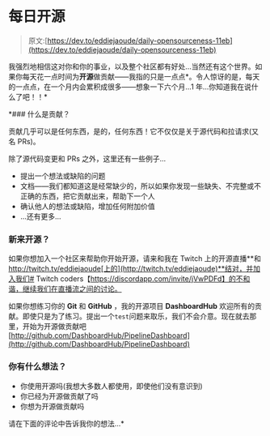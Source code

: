 # 每日开源

> 原文:[https://dev.to/eddiejaoude/daily-opensourceness-11eb](https://dev.to/eddiejaoude/daily-opensourceness-11eb)

我强烈地相信这对你和你的事业，以及整个社区都有好处...当然还有这个世界。如果你每天花一点时间为**开源**做贡献——我指的只是一点点*。令人惊讶的是，每天的一点点，在一个月内会累积成很多——想象一下六个月...1 年...你知道我在说什么了吧！！*

 *### 什么是贡献？

贡献几乎可以是任何东西，是的，任何东西！它不仅仅是关于源代码和拉请求(又名 PRs)。

除了源代码变更和 PRs 之外，这里还有一些例子...

*   提出一个想法或缺陷的问题
*   文档——我们都知道这是经常缺少的，所以如果你发现一些缺失、不完整或不正确的东西，把它贡献出来，帮助下一个人
*   确认他人的想法或缺陷，增加任何附加价值
*   ...还有更多...

### 新来开源？

如果你想加入一个社区来帮助你开始开源，请来和我在 Twitch 上的开源直播**和 http://twitch.tv/eddiejaoude[上的](http://twitch.tv/eddiejaoude)**结对，并加入我们# Twitch coders【https://discordapp.com/invite/jVwPDFd】的不和谐，继续我们在直播流之间的讨论。

如果你想练习你的 **Git** 和 **GitHub** ，我的开源项目 **DashboardHub** 欢迎所有的贡献。即使只是为了练习。提出一个`test`问题来取乐，我们不会介意。现在就去那里，开始为开源做贡献吧[http://github.com/DashboardHub/PipelineDashboard](http://github.com/DashboardHub/PipelineDashboard)

### 你有什么想法？

*   你使用开源吗(我想大多数人都使用，即使他们没有意识到)
*   你已经为开源做贡献了吗
*   你想为开源做贡献吗

请在下面的评论中告诉我你的想法...*